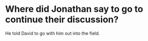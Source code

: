 # Where did Jonathan say to go to continue their discussion?

He told David to go with him out into the field.
